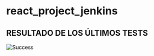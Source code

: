 # react_project_jenkins

## RESULTADO DE LOS ÚLTIMOS TESTS

![Success](https://img.shields.io/badge/tested%20with-Cypress-04C38E.svg)